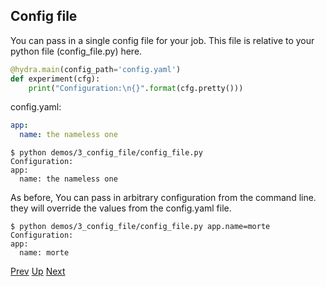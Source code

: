 ## Config file
You can pass in a single config file for your job.
This file is relative to your python file (config_file.py) here.

```python
@hydra.main(config_path='config.yaml')
def experiment(cfg):
    print("Configuration:\n{}".format(cfg.pretty()))
```

config.yaml:
```yaml
app:
  name: the nameless one
```

```text
$ python demos/3_config_file/config_file.py
Configuration:
app:
  name: the nameless one
```

As before, You can pass in arbitrary configuration from the command line. they will override the values from the config.yaml file.
```text
$ python demos/3_config_file/config_file.py app.name=morte
Configuration:
app:
  name: morte
```

[Prev](../2_logging/README.md) [Up](../README.md) [Next](../4_compose/README.md)